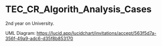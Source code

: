 # TEC_CR_Algorith_Analysis_Cases
2nd year on University. 

UML Diagram: https://lucid.app/lucidchart/invitations/accept/563f5d7a-356f-49a9-adc6-d35f8b853170
